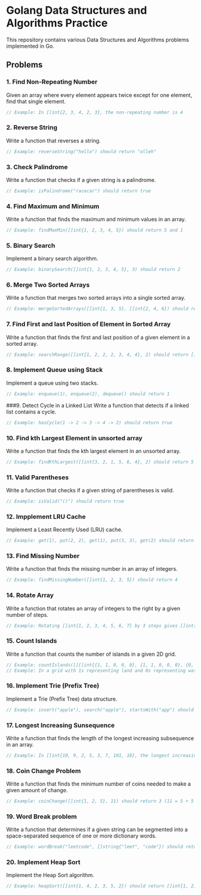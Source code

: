 # Golang Data Structures and Algorithms Practice

This repository contains various Data Structures and Algorithms problems implemented in Go.

## Problems

### 1. Find Non-Repeating Number
Given an array where every element appears twice except for one element, find that single element.
```go
// Example: In []int{2, 3, 4, 2, 3}, the non-repeating number is 4
```

### 2. Reverse String
Write a function that reverses a string.
```go
// Example: reverseString("hello") should return "olleh"
```
### 3. Check Palindrome
Write a function that checks if a given string is a palindrome.
```go
// Example: isPalindrome("racecar") should return true
```
### 4. Find Maximum and Minimum
Write a function that finds the maximum and minimum values in an array.
```go
// Example: findMaxMin([]int{1, 2, 3, 4, 5}) should return 5 and 1
```
### 5. Binary Search
Implement a binary search algorithm.
```go
// Example: binarySearch([]int{1, 2, 3, 4, 5}, 3) should return 2
``` 
### 6. Merge Two Sorted Arrays
Write a function that merges two sorted arrays into a single sorted array.
```go
// Example: mergeSortedArrays([]int{1, 3, 5}, []int{2, 4, 6}) should return []int{1, 2, 3, 4, 5, 6}
```
### 7. Find First and last Position of Element in Sorted Array
Write a function that finds the first and last position of a given element in a sorted array.
```go
// Example: searchRange([]int{1, 2, 2, 2, 3, 4, 4}, 2) should return []int{1, 3}
```
### 8. Implement Queue using Stack
Implement a queue using two stacks.
```go
// Example: enqueue(1), enqueue(2), dequeue() should return 1
```
###9. Detect Cycle in a Linked List
Write a function that detects if a linked list contains a cycle.
```go
// Example: hasCycle(1 -> 2 -> 3 -> 4 -> 2) should return true
```
### 10. Find kth Largest Element in unsorted array
Write a function that finds the kth largest element in an unsorted array.
```go
// Example: findKthLargest([]int{3, 2, 1, 5, 6, 4}, 2) should return 5
```
### 11. Valid Parentheses
Write a function that checks if a given string of parentheses is valid.
```go
// Example: isValid("()") should return true
```
### 12. Impplement LRU Cache
Implement a Least Recently Used (LRU) cache.
```go
// Example: get(1), put(2, 2), get(1), put(3, 3), get(2) should return 1, nil, -1
```
### 13. Find Missing Number
Write a function that finds the missing number in an array of integers.
```go
// Example: findMissingNumber([]int{1, 2, 3, 5}) should return 4
```
### 14. Rotate Array
Write a function that rotates an array of integers to the right by a given number of steps.
```go
// Example: Rotating []int{1, 2, 3, 4, 5, 6, 7} by 3 steps gives []int{5, 6, 7, 1, 2, 3, 4}
```
### 15. Count Islands
Write a function that counts the number of islands in a given 2D grid.
```go
// Example: countIslands([][]int{{1, 1, 0, 0, 0}, {1, 1, 0, 0, 0}, {0, 0, 1, 0, 0}, {0, 0, 0, 1, 1}}) should return 3
// Example: In a grid with 1s representing land and 0s representing water, count connected 1s as islands
```
### 16. Implement Trie (Prefix Tree)
Implement a Trie (Prefix Tree) data structure.
```go
// Example: insert("apple"), search("apple"), startsWith("app") should return true, true, true
```
### 17. Longest Increasing Sunsequence
Write a function that finds the length of the longest increasing subsequence in an array.
```go
// Example: In []int{10, 9, 2, 5, 3, 7, 101, 18}, the longest increasing subsequence is [2, 3, 7, 101], with length 4
```
### 18. Coin Change Problem
Write a function that finds the minimum number of coins needed to make a given amount of change.
```go
// Example: coinChange([]int{1, 2, 5}, 11) should return 3 (11 = 5 + 5 + 1)
```
### 19. Word Break problem
Write a function that determines if a given string can be segmented into a space-separated sequence of one or more dictionary words.
```go
// Example: wordBreak("leetcode", []string{"leet", "code"}) should return true
```
### 20. Implement Heap Sort
Implement the Heap Sort algorithm.
```go
// Example: heapSort([]int{1, 4, 2, 3, 5, 2}) should return []int{1, 2, 2, 3, 4, 5}
```